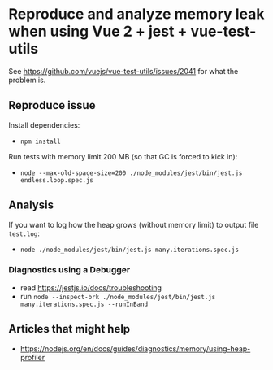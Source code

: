 # Reproduce and analyze memory leak when using Vue 2 + jest + vue-test-utils

See https://github.com/vuejs/vue-test-utils/issues/2041 for what the problem is.

## Reproduce issue

Install dependencies:

- `npm install`

Run tests with memory limit 200 MB (so that GC is forced to kick in):

- `node --max-old-space-size=200 ./node_modules/jest/bin/jest.js endless.loop.spec.js`

## Analysis

If you want to log how the heap grows (without memory limit) to output file `test.log`:

- `node ./node_modules/jest/bin/jest.js many.iterations.spec.js`

### Diagnostics using a Debugger

- read https://jestjs.io/docs/troubleshooting
- run `node --inspect-brk ./node_modules/jest/bin/jest.js many.iterations.spec.js --runInBand`

## Articles that might help

- https://nodejs.org/en/docs/guides/diagnostics/memory/using-heap-profiler
